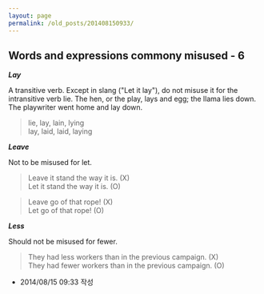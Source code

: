 ```yaml
---
layout: page
permalink: /old_posts/201408150933/
---
```


## Words and expressions commony misused - 6

<em><strong>Lay</strong></em>

A transitive verb. Except in slang ("Let it lay"), do not misuse it for the intransitive verb lie. The hen, or the play, lays and egg; the llama lies down. The playwriter went home and lay down.

<blockquote>lie, lay, lain, lying<br/>lay, laid, laid, laying<br/></blockquote>

<em><strong>Leave</strong></em>

Not to be misused for let.

<blockquote>Leave it stand the way it is. (X)<br/>Let it stand the way it is. (O)<br/></blockquote>
<blockquote>Leave go of that rope! (X)<br/>Let go of that rope! (O)<br/></blockquote>

<em><strong>Less</strong></em>

Should not be misused for fewer.

<blockquote>They had less workers than in the previous campaign. (X)<br/>They had fewer workers than in the previous campaign. (O)<br/></blockquote>




- 2014/08/15 09:33 작성